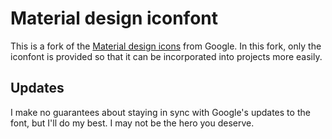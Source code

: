 # Material design iconfont

This is a fork of the [Material design icons](https://github.com/google/material-design-icons) from Google. In this fork, only the iconfont is provided
so that it can be incorporated into projects more easily.

## Updates

I make no guarantees about staying in sync with Google's updates to the font, but I'll do my best. I may not be the hero you deserve.